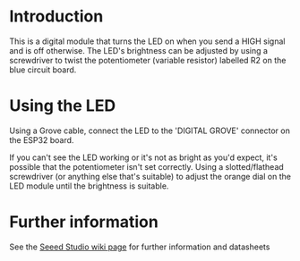 # Introduction
This is a digital module that turns the LED on when you send a HIGH signal and
is off otherwise. The LED's brightness can be adjusted by using a screwdriver to
twist the potentiometer (variable resistor) labelled R2 on the blue circuit
board.

# Using the LED
Using a Grove cable, connect the LED to the 'DIGITAL GROVE' connector on the
ESP32 board.

If you can't see the LED working or it's not as bright as you'd expect, it's
possible that the potentiometer isn't set correctly. Using a slotted/flathead
screwdriver (or anything else that's suitable) to adjust the orange dial on the
LED module until the brightness is suitable.

# Further information
See the [Seeed Studio wiki page](http://wiki.seeedstudio.com/wiki/Grove_-_LED) for further information and datasheets
